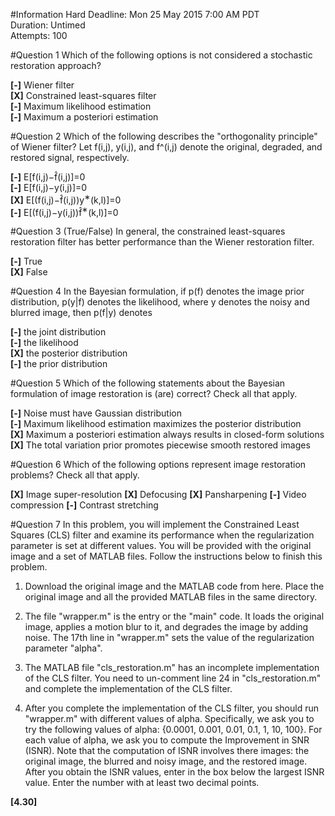#Information
Hard Deadline: 	Mon 25 May 2015 7:00 AM PDT  
Duration: Untimed  
Attempts: 100  

#Question 1
Which of the following options is not considered a stochastic restoration approach?

**[-]** Wiener filter  
**[X]** Constrained least-squares filter  
**[-]** Maximum likelihood estimation  
**[-]** Maximum a posteriori estimation  

#Question 2
Which of the following describes the "orthogonality principle" of Wiener filter? Let f(i,j), y(i,j), and f^(i,j) denote the original, degraded, and restored signal, respectively.

**[-]** E[f(i,j)−f&#770;(i,j)]=0  
**[-]** E[f(i,j)−y(i,j)]=0  
**[X]** E[(f(i,j)−f&#770;(i,j))y<sup>∗</sup>(k,l)]=0   
**[-]** E[(f(i,j)−y(i,j))f&#770;<sup>∗</sup>(k,l)]=0    


#Question 3
(True/False) In general, the constrained least-squares restoration filter has better performance than the Wiener restoration filter.

**[-]** True  
**[X]** False  


#Question 4
In the Bayesian formulation, if p(f) denotes the image prior distribution, p(y|f) denotes the likelihood, where y denotes the noisy and blurred image, then p(f|y) denotes

**[-]** the joint distribution  
**[-]** the likelihood  
**[X]** the posterior distribution  
**[-]** the prior distribution  


#Question 5
Which of the following statements about the Bayesian formulation of image restoration is (are) correct? Check all that apply.

**[-]** Noise must have Gaussian distribution  
**[-]** Maximum likelihood estimation maximizes the posterior distribution  
**[X]** Maximum a posteriori estimation always results in closed-form solutions  
**[X]** The total variation prior promotes piecewise smooth restored images  


#Question 6
Which of the following options represent image restoration problems? Check all that apply.

**[X]** Image super-resolution
**[X]** Defocusing
**[X]** Pansharpening
**[-]** Video compression
**[-]** Contrast stretching


#Question 7
In this problem, you will implement the Constrained Least Squares (CLS) filter and examine its performance when the regularization parameter is set at different values. You will be provided with the original image and a set of MATLAB files. Follow the instructions below to finish this problem.

1. Download the original image and the MATLAB code from here. Place the original image and all the provided MATLAB files in the same directory.

2. The file "wrapper.m" is the entry or the "main" code. It loads the original image, applies a motion blur to it, and degrades the image by adding noise. The 17th line in "wrapper.m" sets the value of the regularization parameter "alpha".

3. The MATLAB file "cls_restoration.m" has an incomplete implementation of the CLS filter. You need to un-comment line 24 in "cls_restoration.m" and complete the implementation of the CLS filter.

4. After you complete the implementation of the CLS filter, you should run "wrapper.m" with different values of alpha. Specifically, we ask you to try the following values of alpha: {0.0001, 0.001, 0.01, 0.1, 1, 10, 100}. For each value of alpha, we ask you to compute the Improvement in SNR (ISNR). Note that the computation of ISNR involves there images: the original image, the blurred and noisy image, and the restored image. After you obtain the ISNR values, enter in the box below the largest ISNR value. Enter the number with at least two decimal points.

**[4.30]** 
